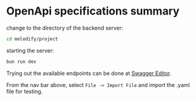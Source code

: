 # OpenApi specifications summary
change to the directory of the backend server:

```bash
cd melodify/project
```

starting the server:
```bash
bun run dev
```
Trying out the available endpoints can be done at [Swagger Editor](https://editor-next.swagger.io/).

From the nav bar above, select `File -> Import File` and import the .yaml file for testing.